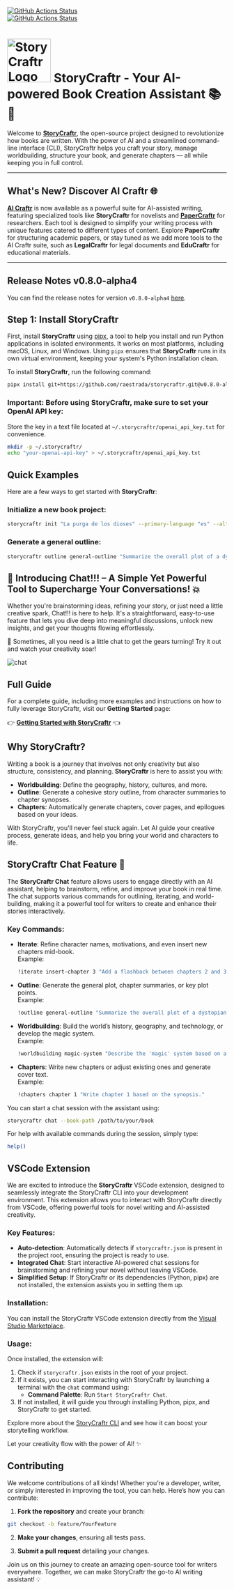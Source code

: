 [![GitHub Actions Status](https://github.com/raestrada/storycraftr/actions/workflows/pre-commit.yml/badge.svg)](https://github.com/raestrada/storycraftr/actions)  
[![GitHub Actions Status](https://github.com/raestrada/storycraftr/actions/workflows/pytest.yml/badge.svg)](https://github.com/raestrada/storycraftr/actions)

# <img src="https://res.cloudinary.com/dyknhuvxt/image/upload/f_auto,q_auto/ofhhkf6f7bryfgvbxxwc" alt="StoryCraftr Logo" width="100" height="100"> StoryCraftr - Your AI-powered Book Creation Assistant 📚🤖

Welcome to [**StoryCraftr**](https://storycraftr.app), the open-source project designed to revolutionize how books are written. With the power of AI and a streamlined command-line interface (CLI), StoryCraftr helps you craft your story, manage worldbuilding, structure your book, and generate chapters — all while keeping you in full control.

---

## What's New? Discover AI Craftr 🌐

**[AI Craftr](https://aicraftr.app)** is now available as a powerful suite for AI-assisted writing, featuring specialized tools like **StoryCraftr** for novelists and **[PaperCraftr](https://papercraftr.app)** for researchers. Each tool is designed to simplify your writing process with unique features catered to different types of content. Explore **PaperCraftr** for structuring academic papers, or stay tuned as we add more tools to the AI Craftr suite, such as **LegalCraftr** for legal documents and **EduCraftr** for educational materials.

---

## Release Notes v0.8.0-alpha4

You can find the release notes for version `v0.8.0-alpha4` [here](https://github.com/raestrada/storycraftr/releases/tag/v0.7.-alpha3).

## Step 1: Install StoryCraftr

First, install **StoryCraftr** using [pipx](https://pypa.github.io/pipx/), a tool to help you install and run Python applications in isolated environments. It works on most platforms, including macOS, Linux, and Windows. Using `pipx` ensures that **StoryCraftr** runs in its own virtual environment, keeping your system's Python installation clean.

To install **StoryCraftr**, run the following command:

```bash
pipx install git+https://github.com/raestrada/storycraftr.git@v0.8.0-alpha4
```

### Important: Before using StoryCraftr, make sure to set your OpenAI API key:

Store the key in a text file located at `~/.storycraftr/openai_api_key.txt` for convenience.

```bash
mkdir -p ~/.storycraftr/
echo "your-openai-api-key" > ~/.storycraftr/openai_api_key.txt
```

## Quick Examples

Here are a few ways to get started with **StoryCraftr**:

### Initialize a new book project:

```bash
storycraftr init "La purga de los dioses" --primary-language "es" --alternate-languages "en" --author "Rodrigo Estrada" --genre "science fiction" --behavior "behavior.txt"
```

### Generate a general outline:

```bash
storycraftr outline general-outline "Summarize the overall plot of a dystopian science fiction where advanced technology, resembling magic, has led to the fall of humanity’s elite and the rise of a manipulative villain who seeks to destroy both the ruling class and the workers."
```

## 💬 Introducing Chat!!! – A Simple Yet Powerful Tool to Supercharge Your Conversations! 💥

Whether you're brainstorming ideas, refining your story, or just need a little creative spark, Chat!!! is here to help. It's a straightforward, easy-to-use feature that lets you dive deep into meaningful discussions, unlock new insights, and get your thoughts flowing effortlessly.

🚀 Sometimes, all you need is a little chat to get the gears turning! Try it out and watch your creativity soar!

![chat](https://res.cloudinary.com/dyknhuvxt/image/upload/v1729551304/chat-example_hdo9yu.png)

## Full Guide

For a complete guide, including more examples and instructions on how to fully leverage StoryCraftr, visit our **Getting Started** page:

👉 [**Getting Started with StoryCraftr**](https://storycraftr.app/getting_started.html) 👈

## Why StoryCraftr?

Writing a book is a journey that involves not only creativity but also structure, consistency, and planning. **StoryCraftr** is here to assist you with:

- **Worldbuilding**: Define the geography, history, cultures, and more.
- **Outline**: Generate a cohesive story outline, from character summaries to chapter synopses.
- **Chapters**: Automatically generate chapters, cover pages, and epilogues based on your ideas.

With StoryCraftr, you'll never feel stuck again. Let AI guide your creative process, generate ideas, and help you bring your world and characters to life.

## StoryCraftr Chat Feature 💬

The **StoryCraftr Chat** feature allows users to engage directly with an AI assistant, helping to brainstorm, refine, and improve your book in real time. The chat supports various commands for outlining, iterating, and world-building, making it a powerful tool for writers to create and enhance their stories interactively.

### Key Commands:

- **Iterate**: Refine character names, motivations, and even insert new chapters mid-book.  
  Example:

  ```bash
  !iterate insert-chapter 3 "Add a flashback between chapters 2 and 3."
  ```

- **Outline**: Generate the general plot, chapter summaries, or key plot points.  
  Example:

  ```bash
  !outline general-outline "Summarize the overall plot of a dystopian sci-fi novel."
  ```

- **Worldbuilding**: Build the world’s history, geography, and technology, or develop the magic system.  
  Example:

  ```bash
  !worldbuilding magic-system "Describe the 'magic' system based on advanced technology."
  ```

- **Chapters**: Write new chapters or adjust existing ones and generate cover text.  
  Example:

  ```bash
  !chapters chapter 1 "Write chapter 1 based on the synopsis."
  ```

You can start a chat session with the assistant using:

```bash
storycraftr chat --book-path /path/to/your/book
```

For help with available commands during the session, simply type:

```bash
help()
```

## VSCode Extension

We are excited to introduce the **StoryCraftr** VSCode extension, designed to seamlessly integrate the StoryCraftr CLI into your development environment. This extension allows you to interact with StoryCraftr directly from VSCode, offering powerful tools for novel writing and AI-assisted creativity.

### Key Features:

- **Auto-detection**: Automatically detects if `storycraftr.json` is present in the project root, ensuring the project is ready to use.
- **Integrated Chat**: Start interactive AI-powered chat sessions for brainstorming and refining your novel without leaving VSCode.
- **Simplified Setup**: If StoryCraftr or its dependencies (Python, pipx) are not installed, the extension assists you in setting them up.

### Installation:

You can install the StoryCraftr VSCode extension directly from the [Visual Studio Marketplace](https://marketplace.visualstudio.com/items?itemName=StoryCraftr.storycraftr).

### Usage:

Once installed, the extension will:

1. Check if `storycraftr.json` exists in the root of your project.
2. If it exists, you can start interacting with StoryCraftr by launching a terminal with the `chat` command using:
   - **Command Palette**: Run `Start StoryCraftr Chat`.
3. If not installed, it will guide you through installing Python, pipx, and StoryCraftr to get started.

Explore more about the [StoryCraftr CLI](https://github.com/raestrada/storycraftr) and see how it can boost your storytelling workflow.

Let your creativity flow with the power of AI! ✨

## Contributing

We welcome contributions of all kinds! Whether you’re a developer, writer, or simply interested in improving the tool, you can help. Here’s how you can contribute:

1. **Fork the repository** and create your branch:

```bash
git checkout -b feature/YourFeature
```

2. **Make your changes**, ensuring all tests pass.

3. **Submit a pull request** detailing your changes.

Join us on this journey to create an amazing open-source tool for writers everywhere. Together, we can make StoryCraftr the go-to AI writing assistant! 💡
